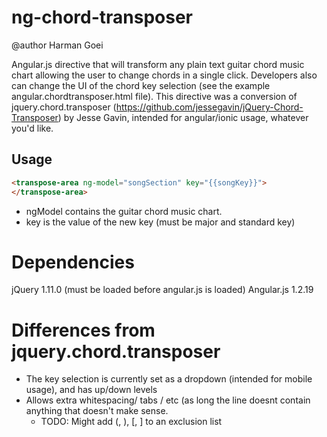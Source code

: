 ng-chord-transposer
===================
@author Harman Goei

Angular.js directive that will transform any plain text guitar chord music chart allowing the user to change chords in a single click. Developers also can change the UI of the chord key selection (see the example angular.chordtransposer.html file). This directive was a conversion of jquery.chord.transposer (https://github.com/jessegavin/jQuery-Chord-Transposer) by Jesse Gavin, intended for angular/ionic usage, whatever you'd like.

Usage
---
```html
<transpose-area ng-model="songSection" key="{{songKey}}">
</transpose-area>
```
* ngModel contains the guitar chord music chart.
* key is the value of the new key (must be major and standard key)


Dependencies
===
jQuery 1.11.0 (must be loaded before angular.js is loaded)
Angular.js 1.2.19


Differences from jquery.chord.transposer
===
* The key selection is currently set as a dropdown (intended for mobile usage), and has up/down levels
* Allows extra whitespacing/ tabs / etc (as long the line doesnt contain anything that doesn't make sense.
  * TODO: Might add (, ), [, ] to an exclusion list



